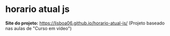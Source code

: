 # horario atual js
**Site do projeto:** https://lisboa06.github.io/horario-atual-js/
(Projeto baseado nas aulas de "Curso em vídeo")
